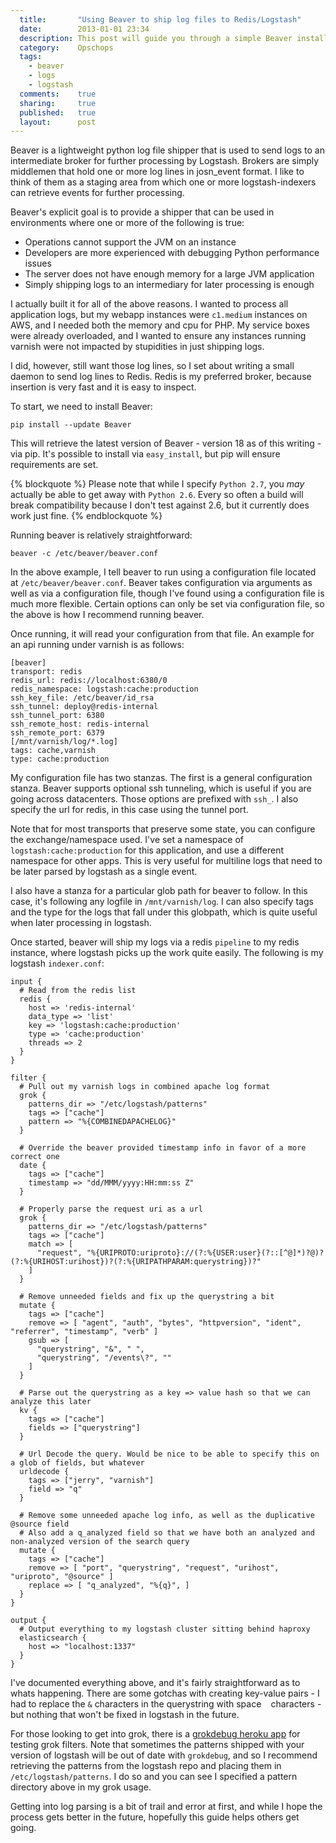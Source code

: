 ```yaml
---
  title:       "Using Beaver to ship log files to Redis/Logstash"
  date:        2013-01-01 23:34
  description: This post will guide you through a simple Beaver installation.
  category:    Opschops
  tags:
    - beaver
    - logs
    - logstash
  comments:    true
  sharing:     true
  published:   true
  layout:      post
---
```


Beaver is a lightweight python log file shipper that is used to send logs to an intermediate broker for further processing by Logstash. Brokers are simply middlemen that hold one or more log lines in josn_event format. I like to think of them as a staging area from which one or more logstash-indexers can retrieve events for further processing.

Beaver's explicit goal is to provide a shipper that can be used in environments where one or more of the following is true:

- Operations cannot support the JVM on an instance
- Developers are more experienced with debugging Python performance issues
- The server does not have enough memory for a large JVM application
- Simply shipping logs to an intermediary for later processing is enough

I actually built it for all of the above reasons. I wanted to process all application logs, but my webapp instances were `c1.medium` instances on AWS, and I needed both the memory and cpu for PHP. My service boxes were already overloaded, and I wanted to ensure any instances running varnish were not impacted by stupidities in just shipping logs.

I did, however, still want those log lines, so I set about writing a small daemon to send log lines to Redis. Redis is my preferred broker, because insertion is very fast and it is easy to inspect.

To start, we need to install Beaver:

```shell
pip install --update Beaver
```

This will retrieve the latest version of Beaver - version 18 as of this writing - via pip. It's possible to install via `easy_install`, but pip will ensure requirements are set.

{% blockquote %}
Please note that while I specify `Python 2.7`, you *may* actually be able to get away with `Python 2.6`. Every so often a build will break compatibility because I don't test against 2.6, but it currently does work just fine.
{% endblockquote %}

Running beaver is relatively straightforward:

```shell
beaver -c /etc/beaver/beaver.conf
```

In the above example, I tell beaver to run using a configuration file located at `/etc/beaver/beaver.conf`. Beaver takes configuration via arguments as well as via a configuration file, though I've found using a configuration file is much more flexible. Certain options can only be set via configuration file, so the above is how I recommend running beaver.

Once running, it will read your configuration from that file. An example for an api running under varnish is as follows:

```generic
[beaver]
transport: redis
redis_url: redis://localhost:6380/0
redis_namespace: logstash:cache:production
ssh_key_file: /etc/beaver/id_rsa
ssh_tunnel: deploy@redis-internal
ssh_tunnel_port: 6380
ssh_remote_host: redis-internal
ssh_remote_port: 6379
[/mnt/varnish/log/*.log]
tags: cache,varnish
type: cache:production
```

My configuration file has two stanzas. The first is a general configuration stanza. Beaver supports optional ssh tunneling, which is useful if you are going across datacenters. Those options are prefixed with `ssh_`. I also specify the url for redis, in this case using the tunnel port.

Note that for most transports that preserve some state, you can configure the exchange/namespace used. I've set a namespace of `logstash:cache:production` for this application, and use a different namespace for other apps. This is very useful for multiline logs that need to be later parsed by logstash as a single event.

I also have a stanza for a particular glob path for beaver to follow. In this case, it's following any logfile in `/mnt/varnish/log`. I can also specify tags and the type for the logs that fall under this globpath, which is quite useful when later processing in logstash.

Once started, beaver will ship my logs via a redis `pipeline` to my redis instance, where logstash picks up the work quite easily. The following is my logstash `indexer.conf`:

```generic
input {
  # Read from the redis list
  redis {
    host => 'redis-internal'
    data_type => 'list'
    key => 'logstash:cache:production'
    type => 'cache:production'
    threads => 2
  }
}

filter {
  # Pull out my varnish logs in combined apache log format
  grok {
    patterns_dir => "/etc/logstash/patterns"
    tags => ["cache"]
    pattern => "%{COMBINEDAPACHELOG}"
  }

  # Override the beaver provided timestamp info in favor of a more correct one
  date {
    tags => ["cache"]
    timestamp => "dd/MMM/yyyy:HH:mm:ss Z"
  }

  # Properly parse the request uri as a url
  grok {
    patterns_dir => "/etc/logstash/patterns"
    tags => ["cache"]
    match => [
      "request", "%{URIPROTO:uriproto}://(?:%{USER:user}(?::[^@]*)?@)?(?:%{URIHOST:urihost})?(?:%{URIPATHPARAM:querystring})?"
    ]
  }

  # Remove unneeded fields and fix up the querystring a bit
  mutate {
    tags => ["cache"]
    remove => [ "agent", "auth", "bytes", "httpversion", "ident", "referrer", "timestamp", "verb" ]
    gsub => [
      "querystring", "&", " ",
      "querystring", "/events\?", ""
    ]
  }

  # Parse out the querystring as a key => value hash so that we can analyze this later
  kv {
    tags => ["cache"]
    fields => ["querystring"]
  }

  # Url Decode the query. Would be nice to be able to specify this on a glob of fields, but whatever
  urldecode {
    tags => ["jerry", "varnish"]
    field => "q"
  }

  # Remove some unneeded apache log info, as well as the duplicative @source field
  # Also add a q_analyzed field so that we have both an analyzed and non-analyzed version of the search query
  mutate {
    tags => ["cache"]
    remove => [ "port", "querystring", "request", "urihost", "uriproto", "@source" ]
    replace => [ "q_analyzed", "%{q}", ]
  }
}

output {
  # Output everything to my logstash cluster sitting behind haproxy
  elasticsearch {
    host => "localhost:1337"
  }
}
```

I've documented everything above, and it's fairly straightforward as to whats happening. There are some gotchas with creating key-value pairs - I had to replace the `&` characters in the querystring with space ` ` characters - but nothing that won't be fixed in logstash in the future.

For those looking to get into grok, there is a [grokdebug heroku app](http://grokdebug.herokuapp.com/) for testing grok filters. Note that sometimes the patterns shipped with your version of logstash will be out of date with `grokdebug`, and so I recommend retrieving the patterns from the logstash repo and placing them in `/etc/logstash/patterns`. I do so and you can see I specified a pattern directory above in my grok usage.

Getting into log parsing is a bit of trail and error at first, and while I hope the process gets better in the future, hopefully this guide helps others get going.
